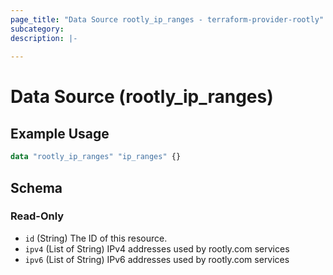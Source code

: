```yaml
---
page_title: "Data Source rootly_ip_ranges - terraform-provider-rootly"
subcategory:
description: |-
    
---
```


# Data Source (rootly_ip_ranges)



## Example Usage

```terraform
data "rootly_ip_ranges" "ip_ranges" {}
```

<!-- schema generated by tfplugindocs -->
## Schema

### Read-Only

- `id` (String) The ID of this resource.
- `ipv4` (List of String) IPv4 addresses used by rootly.com services
- `ipv6` (List of String) IPv6 addresses used by rootly.com services
